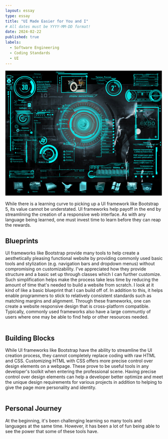 ```yaml
---
layout: essay
type: essay
title: "UI Made Easier for You and I"
# All dates must be YYYY-MM-DD format!
date: 2024-02-22
published: true
labels:
  - Software Engineering
  - Coding Standards
  - UI
---
```


<img width="500px" class="rounded float-start pe-4" src="../img/ui/gui_example.jpg">

While there is a learning curve to picking up a UI framework like Bootstrap 5, its value cannot be understated. UI frameworks help payoff in the end by streamlining the creation of a responsive web interface. As with any language being learned, one must invest time to learn before they can reap the rewards.

## Blueprints<br>
UI frameworks like Bootstrap provide many tools to help create a aesthetically pleasing functional website by providing commonly used basic tools and stylization (e.g. navigation bars and dropdown menus) without compromising on customizability. I've appreciated how they provide structure and a basic set up through classes which I can further customize. Such simplification helps make the process take less time by reducing the amount of time that's needed to build a website from scratch. I look at it kind of like a basic blueprint that I can build off of. In addition to this, it helps enable programmers to stick to relatively consistent standards such as matching margins and alignment. Through these frameworks, one can create a website responsive design that is cross-platform compatible. Typically, commonly used frameworks also have a large communtiy of users where one may be able to find help or other resources needed. <br><br>

## Building Blocks<br>
While UI frameworks like Bootstrap have the ability to streamline the UI creation process, they cannot completely replace coding with raw HTML and CSS. Customizing HTML with CSS offers more precise control over design elements on a webpage. These prove to be useful tools in any developer's toolkit when entering the professional scene. Having precise control over design elements can help a developer better optimize and meet the unique design requirements for various projects in addition to helping to give the page more personality and identity. <br><br> 

## Personal Journey<br>
At the beginning, it's been challenging learning so many tools and languages at the same time. However, it has been a lot of fun being able to see the power that some of these tools have.

